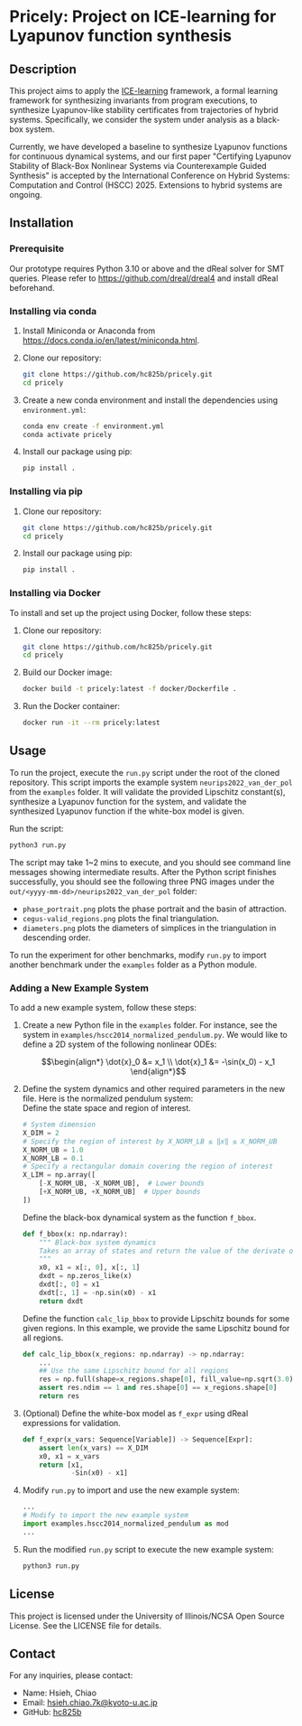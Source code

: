 # Pricely: **Pr**oject on **ICE**-learning for **Ly**apunov function synthesis

## Description
This project aims to apply the [ICE-learning] framework, a formal learning framework for synthesizing invariants from program executions, to synthesize Lyapunov-like stability certificates from trajectories of hybrid systems. Specifically, we consider the system under analysis as a black-box system.

Currently, we have developed a baseline to synthesize Lyapunov functions for continuous dynamical systems, and our first paper "Certifying Lyapunov Stability of Black-Box Nonlinear Systems via Counterexample Guided Synthesis" is accepted by the International Conference on Hybrid Systems: Computation and Control (HSCC) 2025.
Extensions to hybrid systems are ongoing.

[ICE-learning]: https://doi.org/10.1007/978-3-319-08867-9_5


## Installation

### Prerequisite

Our prototype requires Python 3.10 or above and the dReal solver for SMT queries.
Please refer to https://github.com/dreal/dreal4 and install dReal beforehand.

### Installing via conda

1. Install Miniconda or Anaconda from https://docs.conda.io/en/latest/miniconda.html.
2. Clone our repository:
    ```sh
    git clone https://github.com/hc825b/pricely.git
    cd pricely
    ```

3. Create a new conda environment and install the dependencies using `environment.yml`:
    ```sh
    conda env create -f environment.yml
    conda activate pricely
    ```

4. Install our package using pip:
    ```sh
    pip install .
    ```

### Installing via pip

1. Clone our repository:
    ```sh
    git clone https://github.com/hc825b/pricely.git
    cd pricely
    ```

2. Install our package using pip:
    ```sh
    pip install .
    ```

### Installing via Docker

To install and set up the project using Docker, follow these steps:

1. Clone our repository:
    ```sh
    git clone https://github.com/hc825b/pricely.git
    cd pricely
    ```

2. Build our Docker image:
    ```sh
    docker build -t pricely:latest -f docker/Dockerfile .
    ```

3. Run the Docker container:
    ```sh
    docker run -it --rm pricely:latest
    ```


## Usage
To run the project, execute the `run.py` script under the root of the cloned repository. This script imports the example system `neurips2022_van_der_pol` from the `examples` folder. It will validate the provided Lipschitz constant(s), synthesize a Lyapunov function for the system, and validate the synthesized Lyapunov function if the white-box model is given.

Run the script:
```sh
python3 run.py
```

The script may take 1~2 mins to execute,
and you should see command line messages showing intermediate results.
After the Python script finishes successfully,
you should see the following three PNG images under the `out/<yyyy-mm-dd>/neurips2022_van_der_pol` folder:

+ `phase_portrait.png` plots the phase portrait and the basin of attraction.
+ `cegus-valid_regions.png` plots the final triangulation.
+ `diameters.png` plots the diameters of simplices in the triangulation in descending order.

To run the experiment for other benchmarks,
modify `run.py` to import another benchmark under the `examples` folder as a Python module.


### Adding a New Example System

To add a new example system, follow these steps:

1. Create a new Python file in the `examples` folder.
   For instance, see the system in `examples/hscc2014_normalized_pendulum.py`.
   We would like to define a 2D system of the following nonlinear ODEs:
   ```math
   \begin{align*} 
   \dot{x}_0 &= x_1 \\
   \dot{x}_1 &= -\sin(x_0) - x_1
   \end{align*}
   ```

2. Define the system dynamics and other required parameters in the new file. Here is the normalized pendulum system:  
    Define the state space and region of interest.
    ```python
    # System dimension
    X_DIM = 2
    # Specify the region of interest by X_NORM_LB ≤ ‖x‖ ≤ X_NORM_UB
    X_NORM_UB = 1.0
    X_NORM_LB = 0.1
    # Specify a rectangular domain covering the region of interest
    X_LIM = np.array([
        [-X_NORM_UB, -X_NORM_UB],  # Lower bounds
        [+X_NORM_UB, +X_NORM_UB]  # Upper bounds
    ])
    ```
    Define the black-box dynamical system as the function `f_bbox`.
    ```python
    def f_bbox(x: np.ndarray):
        """ Black-box system dynamics
        Takes an array of states and return the value of the derivate of states
        """
        x0, x1 = x[:, 0], x[:, 1]
        dxdt = np.zeros_like(x)
        dxdt[:, 0] = x1
        dxdt[:, 1] = -np.sin(x0) - x1
        return dxdt
    ```
    Define the function `calc_lip_bbox` to provide Lipschitz bounds for some given regions. In this example, we provide the same Lipschitz bound for all regions.
    ```python
    def calc_lip_bbox(x_regions: np.ndarray) -> np.ndarray:
        ...
        ## Use the same Lipschitz bound for all regions
        res = np.full(shape=x_regions.shape[0], fill_value=np.sqrt(3.0))
        assert res.ndim == 1 and res.shape[0] == x_regions.shape[0]
        return res
    ```
3. (Optional) Define the white-box model as `f_expr` using dReal expressions for validation.
    ```python
    def f_expr(x_vars: Sequence[Variable]) -> Sequence[Expr]:
        assert len(x_vars) == X_DIM
        x0, x1 = x_vars
        return [x1,
                -Sin(x0) - x1]
    ```

4. Modify `run.py` to import and use the new example system:

    ```python
    ...
    # Modify to import the new example system
    import examples.hscc2014_normalized_pendulum as mod
    ...
    ```

5. Run the modified `run.py` script to execute the new example system:
    ```sh
    python3 run.py
    ```


## License
This project is licensed under the University of Illinois/NCSA Open Source License. See the LICENSE file for details.

## Contact
For any inquiries, please contact:
- Name: Hsieh, Chiao
- Email: hsieh.chiao.7k@kyoto-u.ac.jp
- GitHub: [hc825b](https://github.com/hc825b)
